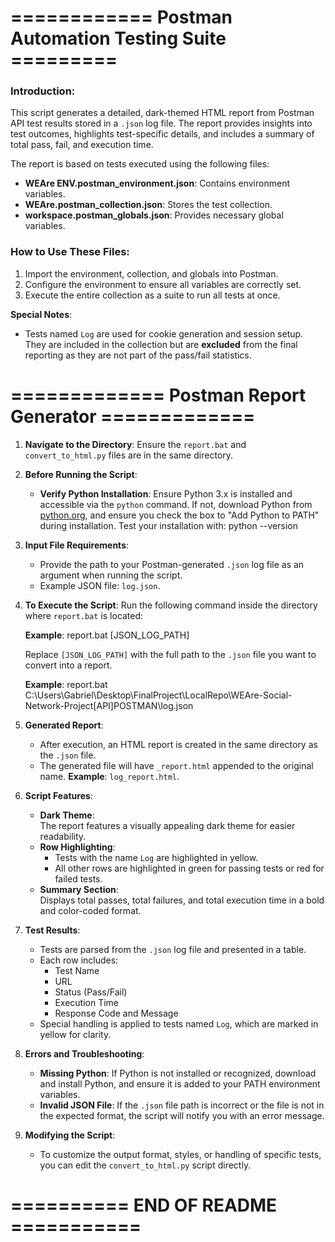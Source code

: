 ============ Postman Automation Testing Suite =========
=

### Introduction:

This script generates a detailed, dark-themed HTML report from Postman API test results stored in a `.json` log file. The report provides insights into test outcomes, highlights test-specific details, and includes a summary of total pass, fail, and execution time.

The report is based on tests executed using the following files:
- **WEAre ENV.postman_environment.json**: Contains environment variables.
- **WEAre.postman_collection.json**: Stores the test collection.
- **workspace.postman_globals.json**: Provides necessary global variables.

### How to Use These Files:

1. Import the environment, collection, and globals into Postman.
2. Configure the environment to ensure all variables are correctly set.
3. Execute the entire collection as a suite to run all tests at once.

**Special Notes**:
- Tests named `Log` are used for cookie generation and session setup. They are included in the collection but are **excluded** from the final reporting as they are not part of the pass/fail statistics.

============= Postman Report Generator =============
=

1. **Navigate to the Directory**:
   Ensure the `report.bat` and `convert_to_html.py` files are in the same directory.

2. **Before Running the Script**:
   - **Verify Python Installation**:
     Ensure Python 3.x is installed and accessible via the `python` command.
     If not, download Python from [python.org](https://www.python.org/downloads/), and ensure you check the box to "Add Python to PATH" during installation.
     Test your installation with:
     python --version

3. **Input File Requirements**:
   - Provide the path to your Postman-generated `.json` log file as an argument when running the script.
   - Example JSON file: `log.json`.

4. **To Execute the Script**:
   Run the following command inside the directory where `report.bat` is located:

   **Example**:
   report.bat [JSON_LOG_PATH]

   Replace `[JSON_LOG_PATH]` with the full path to the `.json` file you want to convert into a report.

   **Example**:
   report.bat C:\Users\Gabriel\Desktop\FinalProject\LocalRepo\WEAre-Social-Network-Project\[API]POSTMAN\log.json

5. **Generated Report**:
   - After execution, an HTML report is created in the same directory as the `.json` file.
   - The generated file will have `_report.html` appended to the original name.
     **Example**: `log_report.html`.

6. **Script Features**:
   - **Dark Theme**:  
     The report features a visually appealing dark theme for easier readability.
   - **Row Highlighting**:  
     - Tests with the name `Log` are highlighted in yellow.
     - All other rows are highlighted in green for passing tests or red for failed tests.
   - **Summary Section**:  
     Displays total passes, total failures, and total execution time in a bold and color-coded format.

7. **Test Results**:
   - Tests are parsed from the `.json` log file and presented in a table.
   - Each row includes:
     - Test Name
     - URL
     - Status (Pass/Fail)
     - Execution Time
     - Response Code and Message
   - Special handling is applied to tests named `Log`, which are marked in yellow for clarity.

8. **Errors and Troubleshooting**:
   - **Missing Python**:
     If Python is not installed or recognized, download and install Python, and ensure it is added to your PATH environment variables.
   - **Invalid JSON File**:
     If the `.json` file path is incorrect or the file is not in the expected format, the script will notify you with an error message.

9. **Modifying the Script**:
   - To customize the output format, styles, or handling of specific tests, you can edit the `convert_to_html.py` script directly.

========== END OF README ===========
=
